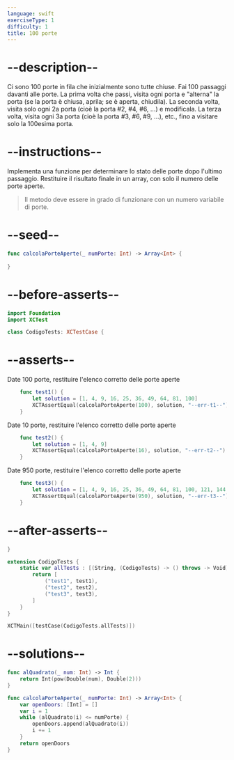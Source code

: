 ```yaml
---
language: swift
exerciseType: 1
difficulty: 1
title: 100 porte
---
```


# --description--

Ci sono 100 porte in fila che inizialmente sono tutte chiuse.
Fai 100 passaggi davanti alle porte.
La prima volta che passi, visita ogni porta e "alterna" la porta (se la porta è chiusa, aprila; se è aperta, chiudila).
La seconda volta, visita solo ogni 2a porta (cioè la porta #2, #4, #6, ...) e modificala.
La terza volta, visita ogni 3a porta (cioè la porta #3, #6, #9, ...), etc., fino a visitare solo la 100esima porta.

# --instructions--

Implementa una funzione per determinare lo stato delle porte dopo l'ultimo passaggio.
Restituire il risultato finale in un array, con solo il numero delle porte aperte.
> Il metodo deve essere in grado di funzionare con un numero variabile di porte.

# --seed--

```swift
func calcolaPorteAperte(_ numPorte: Int) -> Array<Int> {
    
}
```

# --before-asserts--

```swift
import Foundation
import XCTest

class CodigoTests: XCTestCase {
```

# --asserts--

Date 100 porte, restituire l'elenco corretto delle porte aperte

```swift
    func test1() {
        let solution = [1, 4, 9, 16, 25, 36, 49, 64, 81, 100]
        XCTAssertEqual(calcolaPorteAperte(100), solution, "--err-t1--")
    }
```

Date 10 porte, restituire l'elenco corretto delle porte aperte

```swift
    func test2() {
        let solution = [1, 4, 9]
        XCTAssertEqual(calcolaPorteAperte(16), solution, "--err-t2--")
    }
```

Date 950 porte, restituire l'elenco corretto delle porte aperte

```swift
    func test3() {
        let solution = [1, 4, 9, 16, 25, 36, 49, 64, 81, 100, 121, 144, 169, 196, 225, 256, 289, 324, 361, 400, 441, 484, 529, 576, 625, 676, 729, 784, 841, 900]
        XCTAssertEqual(calcolaPorteAperte(950), solution, "--err-t3--")
    }
```

# --after-asserts--

```swift
}

extension CodigoTests {
    static var allTests : [(String, (CodigoTests) -> () throws -> Void)] {
        return [
            ("test1", test1),
            ("test2", test2),
            ("test3", test3),
        ]
    }
}

XCTMain([testCase(CodigoTests.allTests)])
```

# --solutions--

```swift
func alQuadrato(_ num: Int) -> Int {
    return Int(pow(Double(num), Double(2)))
}

func calcolaPorteAperte(_ numPorte: Int) -> Array<Int> {
    var openDoors: [Int] = []
    var i = 1
    while (alQuadrato(i) <= numPorte) {
        openDoors.append(alQuadrato(i))
        i += 1
    }
    return openDoors
}
```

